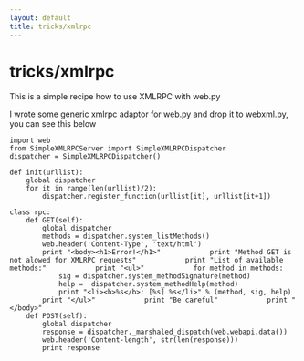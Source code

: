 ```yaml
---
layout: default
title: tricks/xmlrpc
---
```


# tricks/xmlrpc

This is a simple recipe how to use XMLRPC with web.py

I wrote some generic xmlrpc adaptor for web.py and drop it to webxml.py,
you can see this below

    import web
    from SimpleXMLRPCServer import SimpleXMLRPCDispatcher
    dispatcher = SimpleXMLRPCDispatcher()

    def init(urllist):
        global dispatcher
        for it in range(len(urllist)/2):
            dispatcher.register_function(urllist[it], urllist[it+1])

    class rpc:
        def GET(self):
            global dispatcher
            methods = dispatcher.system_listMethods()
            web.header('Content-Type', 'text/html')
            print "<body><h1>Error!</h1>"            print "Method GET is not alowed for XMLRPC requests"            print "List of available methods:"            print "<ul>"            for method in methods:
                sig = dispatcher.system_methodSignature(method)
                help =  dispatcher.system_methodHelp(method)
                print "<li><b>%s</b>: [%s] %s</li>" % (method, sig, help)
            print "</ul>"            print "Be careful"            print "</body>"
        def POST(self):
            global dispatcher
            response = dispatcher._marshaled_dispatch(web.webapi.data())
            web.header('Content-length', str(len(response)))
            print response